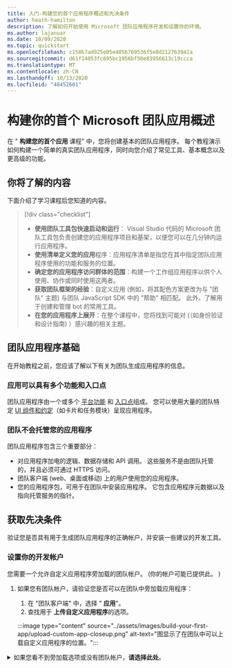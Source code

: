 ```yaml
---
title: 入门-构建您的首个应用程序概述和先决条件
author: heath-hamilton
description: 了解如何开始使用 Microsoft 团队应用程序开发和设置你的环境。
ms.author: lajanuar
ms.date: 10/09/2020
ms.topic: quickstart
ms.openlocfilehash: c158b7ad925e05e4056769536f5e0d212763942a
ms.sourcegitcommit: d61f14053fc695bc1956bf50e83956613c19ccca
ms.translationtype: MT
ms.contentlocale: zh-CN
ms.lasthandoff: 10/13/2020
ms.locfileid: "48452601"
---
```

# <a name="build-your-first-microsoft-teams-app-overview"></a>构建你的首个 Microsoft 团队应用概述

在 " **构建您的首个应用** 课程" 中，您将创建基本的团队应用程序。 每个教程演示如何构建一个简单的真实团队应用程序，同时向您介绍了常见工具、基本概念以及更高级的功能。

## <a name="what-youll-learn"></a>你将了解的内容

下面介绍了学习课程后您知道的内容。

> [!div class="checklist"]
  >
  > * **使用团队工具包快速启动和运行**： Visual Studio 代码的 Microsoft 团队工具包负责创建您的应用程序项目和基架，以便您可以在几分钟内运行应用程序。
  > * **使用清单定义您的应用**程序：应用程序清单是指您在其中指定团队应用程序使用的功能和服务的位置。
  > * **确定您的应用程序访问群体的范围**：构建一个工作组应用程序以供个人使用、协作或同时使用这两者。
  > * **获取团队框架的经验**：自定义应用 (例如，将其配色方案更改为与 "团队" 主题) 与团队 JavaScript SDK 中的 "帮助" 相匹配。 此外，了解用于创建和管理 bot 的常用工具。
  > * **在您的应用程序上展开**：在整个课程中，您将找到可能对 (（如身份验证和设计指南) ）感兴趣的相关主题。

## <a name="teams-app-fundamentals"></a>团队应用程序基础

在开始教程之前，您应该了解以下有关为团队生成应用程序的信息。

### <a name="apps-can-have-multiple-capabilities-and-entry-points"></a>应用可以具有多个功能和入口点

团队应用程序由一个或多个 [平台功能](../concepts/capabilities-overview.md) 和 [入口点](../concepts/extensibility-points.md)组成。 您可以使用大量的团队特定 [UI 组件和约定](../concepts/extensibility-points.md#ui-components)（如卡片和任务模块）呈现应用程序。

### <a name="teams-doesnt-host-your-app"></a>团队不会托管您的应用程序

团队应用程序包含三个重要部分：

* 对应用程序加电的逻辑、数据存储和 API 调用。 这些服务不是由团队托管的，并且必须可通过 HTTPS 访问。
* 团队客户端 (web、桌面或移动) 上的用户使用您的应用程序。
* 您的应用程序包，可用于在团队中安装应用程序。 它包含应用程序元数据以及指向托管服务的指针。

## <a name="get-prerequisites"></a>获取先决条件

验证您是否具有用于生成团队应用程序的正确帐户，并安装一些建议的开发工具。

### <a name="set-up-your-development-account"></a>设置你的开发帐户

您需要一个允许自定义应用程序旁加载的团队帐户。  (你的帐户可能已提供此。 ) 

1. 如果您有团队帐户，请验证您是否可以在团队中旁加载应用程序：
    1. 在 "团队客户端" 中，选择 " **应用**"。
    1. 查找用于 **上传自定义应用程序**的选项。

    :::image type="content" source="../assets/images/build-your-first-app/upload-custom-app-closeup.png" alt-text="图显示了在团队中可以上载自定义应用程序的位置。&quot;:::

<!-- markdownlint-disable MD033 -->
<details>

<summary>如果您看不到旁加载选项或没有团队帐户，<b>请选择此处</b>。</summary>

你可以通过加入 Microsoft 365 开发人员计划获取免费的团队测试帐户，以允许应用旁加载。  (注册过程大约需要两分钟时间。 ) 

1. 转到 [Microsoft 365 开发人员计划](https://developer.microsoft.com/microsoft-365/dev-program)。
1. 选择 &quot; **立即加入** &quot;，然后按照屏幕上的说明操作。
1. 进入 &quot;欢迎&quot; 屏幕时，选择 " **设置 E5 订阅**"。
1. 设置管理员帐户。 完成后，您应该会看到类似这样的屏幕。
:::image type="content" source="../assets/images/build-your-first-app/dev-program-subscription.png" alt-text="图显示了在团队中可以上载自定义应用程序的位置。&quot;:::

<!-- markdownlint-disable MD033 -->
<details>

<summary>如果您看不到旁加载选项或没有团队帐户，<b>请选择此处</b>。</summary>

你可以通过加入 Microsoft 365 开发人员计划获取免费的团队测试帐户，以允许应用旁加载。  (注册过程大约需要两分钟时间。 ) 

1. 转到 [Microsoft 365 开发人员计划](https://developer.microsoft.com/microsoft-365/dev-program)。
1. 选择 &quot; **立即加入** &quot;，然后按照屏幕上的说明操作。
1. 进入 &quot;欢迎&quot; 屏幕时，选择 ":::
1. 使用刚刚设置的管理员帐户登录到团队。
1. 验证您是否现在已 **上载自定义应用程序** 选项。

</details>

### <a name="install-your-development-tools"></a>安装开发工具

您可以使用您的首选工具构建团队应用程序，但这些课程展示了如何快速开始使用 Microsoft 团队工具包获取 Visual Studio Code。

团队仅通过 HTTPS 连接显示应用内容。 由于您将在本地托管您的第一个应用程序以节省时间，因此您将了解如何使用 ngrok 在团队和您的应用程序之间 [设置安全隧道](../concepts/build-and-test/debug.md#locally-hosted) 。  (生产级团队应用程序托管在云中。 ) 

1. 安装 [Node.js](https://nodejs.org/en/)。
1. 安装 [ngrok](https://ngrok.com/download)。
1. 安装最新版本的 [Visual Studio Code](https://code.visualstudio.com/download)。  (早期版本可能在工具包中不起作用。 ) 
1. 在 Visual Studio Code 中， **Extensions**选择 :::image type="icon" source="../assets/icons/vs-code-extensions.png"::: 左侧活动栏上的 "扩展"，然后安装**Microsoft 团队工具包**。

    :::image type="content" source="../assets/images/build-your-first-app/vsc-install-toolkit.png" alt-text="图显示了在团队中可以上载自定义应用程序的位置。&quot;:::

<!-- markdownlint-disable MD033 -->
<details>

<summary>如果您看不到旁加载选项或没有团队帐户，<b>请选择此处</b>。</summary>

你可以通过加入 Microsoft 365 开发人员计划获取免费的团队测试帐户，以允许应用旁加载。  (注册过程大约需要两分钟时间。 ) 

1. 转到 [Microsoft 365 开发人员计划](https://developer.microsoft.com/microsoft-365/dev-program)。
1. 选择 &quot; **立即加入** &quot;，然后按照屏幕上的说明操作。
1. 进入 &quot;欢迎&quot; 屏幕时，选择 ":::

## <a name="about-the-tutorials"></a>关于教程

你可以从任意团队开始 **构建你的第一个应用** 课程。 如果你不确定首先要转到的位置，请遵循初级友好路径，并构建一个 "Hello，World！" 应用程序.

:::image type="content" source="../assets/images/build-your-first-app/skill-tree-overview.png" alt-text="图显示了在团队中可以上载自定义应用程序的位置。&quot;:::

<!-- markdownlint-disable MD033 -->
<details>

<summary>如果您看不到旁加载选项或没有团队帐户，<b>请选择此处</b>。</summary>

你可以通过加入 Microsoft 365 开发人员计划获取免费的团队测试帐户，以允许应用旁加载。  (注册过程大约需要两分钟时间。 ) 

1. 转到 [Microsoft 365 开发人员计划](https://developer.microsoft.com/microsoft-365/dev-program)。
1. 选择 &quot; **立即加入** &quot;，然后按照屏幕上的说明操作。
1. 进入 &quot;欢迎&quot; 屏幕时，选择 " border="false":::

## <a name="next-step"></a>后续步骤

设置帐户和环境后，即可开始构建。

### <a name="beginner-friendly-tutorial"></a>初级友好教程

> [!div class="nextstepaction"]
> [构建 "Hello，World！" 应用程序](../build-your-first-app/build-and-run.md)

### <a name="other-tutorials"></a>其他教程

> [!div class="nextstepaction"]
> [创建机器人](../build-your-first-app/build-bot.md)
> [!div class="nextstepaction"]
> [创建邮件扩展](../build-your-first-app/build-messaging-extension.md)
